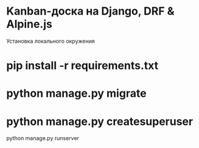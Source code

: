 # Kanban-доска на Django, DRF & Alpine.js 

Установка локального окружения

# pip install -r requirements.txt
# python manage.py migrate
# python manage.py createsuperuser


python manage.py runserver
